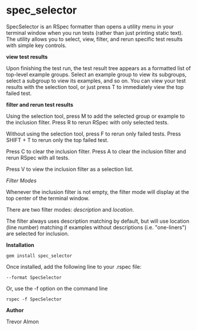 # spec_selector

SpecSelector is an RSpec formatter than opens a utility menu in your terminal window when you run tests (rather than just printing static text). The utility allows you to select, view, filter, and rerun specific test results with simple key controls. 

**view test results**

Upon finishing the test run, the test result tree appears as a formatted list of top-level example groups. Select an example group to view its subgroups, select a subgroup to view its examples, and so on. You can view your test results with the selection tool, or just press T to immediately view the top failed test. 

**filter and rerun test results**

Using the selection tool, press M to add the selected group or example to the inclusion filter. Press R to rerun RSpec with only selected tests.

Without using the selection tool, press F to rerun only failed tests. Press SHIFT + T to rerun only the top failed test.

Press C to clear the inclusion filter. Press A to clear the inclusion filter and rerun RSpec with all tests.

Press V to view the inclusion filter as a selection list. 

_Filter Modes_

Whenever the inclusion filter is not empty, the filter mode will display at the top center of the terminal window. 

There are two filter modes: _description_ and _location_. 

The filter always uses description matching by default, but will use location (line number) matching if examples without descriptions (i.e. "one-liners") are selected for inclusion.

**Installation**

````
gem install spec_selector
````

Once installed, add the following line to your .rspec file:

````
--format SpecSelector
````

Or, use the -f option on the command line

````
rspec -f SpecSelector
````

**Author**

Trevor Almon
 
